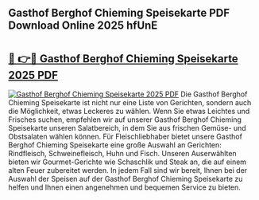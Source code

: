 ## Gasthof Berghof Chieming Speisekarte PDF Download Online 2025 hfUnE

# <h2><a href="http://gcdad4.nevu.top/?p=Gasthof+Berghof+Chieming+Speisekarte">🔗 👉🔴 Gasthof Berghof Chieming Speisekarte 2025 PDF</a></h2>

[![Gasthof Berghof Chieming Speisekarte 2025 PDF](https://i.imgur.com/dBaPXMq.png)](http://gcdad4.nevu.top/?p=Gasthof+Berghof+Chieming+Speisekarte)
Die Gasthof Berghof Chieming Speisekarte ist nicht nur eine Liste von Gerichten, sondern auch die Möglichkeit, etwas Leckeres zu wählen. Wenn Sie etwas Leichtes und Frisches suchen, empfehlen wir auf unserer Gasthof Berghof Chieming Speisekarte unseren Salatbereich, in dem Sie aus frischen Gemüse- und Obstsalaten wählen können. Für Fleischliebhaber bietet unsere Gasthof Berghof Chieming Speisekarte eine große Auswahl an Gerichten: Rindfleisch, Schweinefleisch, Huhn und Fisch. Unseren Auserwählten bieten wir Gourmet-Gerichte wie Schaschlik und Steak an, die auf einem alten Feuer zubereitet werden. In jedem Fall sind wir bereit, Ihnen bei der Auswahl der Speisen auf der Gasthof Berghof Chieming Speisekarte zu helfen und Ihnen einen angenehmen und bequemen Service zu bieten.
